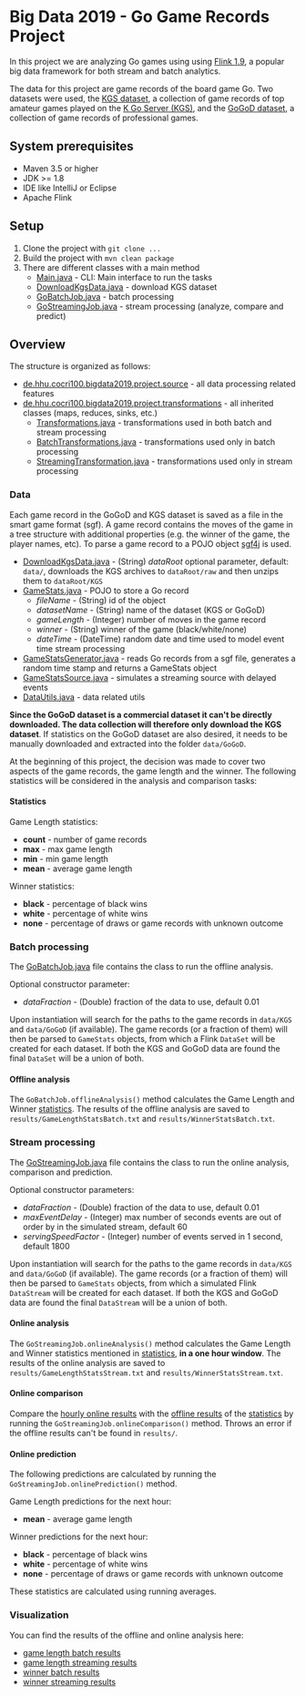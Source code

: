 # Big Data 2019 - Go Game Records Project

In this project we are analyzing Go games using using [Flink 1.9](https://ci.apache.org/projects/flink/flink-docs-release-1.9/), 
a popular big data framework for both stream and batch analytics.

The data for this project are game records of the board game Go. 
Two datasets were used, the [KGS dataset](https://www.u-go.net/gamerecords/), 
a collection of game records of top amateur games played on the [K Go Server (KGS)](http://www.gokgs.com/), 
and the [GoGoD dataset](https://gogodonline.co.uk/), a collection of game records of professional games.

## System prerequisites

- Maven 3.5 or higher
- JDK >= 1.8
- IDE like IntelliJ or Eclipse
- Apache Flink

## Setup

1. Clone the project with `git clone ...`
2. Build the project with `mvn clean package`
3. There are different classes with a main method
    - [Main.java](src/main/java/de/hhu/cocri100/bigdata2019/project/Main.java) - 
    CLI: Main interface to run the tasks
    - [DownloadKgsData.java](src/main/java/de/hhu/cocri100/bigdata2019/project/source/DownloadKgsData.java) - 
    download KGS dataset
    - [GoBatchJob.java](src/main/java/de/hhu/cocri100/bigdata2019/project/GoBatchJob.java) - 
    batch processing
    - [GoStreamingJob.java](src/main/java/de/hhu/cocri100/bigdata2019/project/GoStreamingJob.java) - 
    stream processing (analyze, compare and predict)

## Overview

The structure is organized as follows:

- [de.hhu.cocri100.bigdata2019.project.source](src/main/java/de/hhu/cocri100/bigdata2019/project/source) - 
all data processing related features
- [de.hhu.cocri100.bigdata2019.project.transformations](src/main/java/de/hhu/cocri100/bigdata2019/project/transformations) - 
all inherited classes (maps, reduces, sinks, etc.)
    - [Transformations.java](src/main/java/de/hhu/cocri100/bigdata2019/project/transformations/Transformations.java) - 
    transformations used in both batch and stream processing
    - [BatchTransformations.java](src/main/java/de/hhu/cocri100/bigdata2019/project/transformations/BatchTransformations.java) - 
    transformations used only in batch processing
    - [StreamingTransformation.java](src/main/java/de/hhu/cocri100/bigdata2019/project/transformations/StreamingTransformations.java) - 
    transformations used only in stream processing

### Data

Each game record in the GoGoD and KGS dataset is saved as a file in the smart game format (sgf).
A game record contains the moves of the game in a tree structure with additional properties 
(e.g. the winner of the game, the player names, etc).
To parse a game record to a POJO object [sgf4j](https://github.com/toomasr/sgf4j) is used.

- [DownloadKgsData.java](src/main/java/de/hhu/cocri100/bigdata2019/project/source/DownloadKgsData.java) - 
(String) _dataRoot_ optional parameter, default: `data/`, 
downloads the KGS archives to `dataRoot/raw` and then unzips them to `dataRoot/KGS`
- [GameStats.java](src/main/java/de/hhu/cocri100/bigdata2019/project/source/GameStats.java) - 
POJO to store a Go record
    - _fileName_ - (String) id of the object
    - _datasetName_ - (String) name of the dataset (KGS or GoGoD)
    - _gameLength_ - (Integer) number of moves in the game record
    - _winner_ - (String) winner of the game (black/white/none)
    - _dateTime_ - (DateTime) random date and time used to model event time stream processing
- [GameStatsGenerator.java](src/main/java/de/hhu/cocri100/bigdata2019/project/source/GameStatsGenerator.java) - 
reads Go records from a sgf file, generates a random time stamp and returns a GameStats object
- [GameStatsSource.java](src/main/java/de/hhu/cocri100/bigdata2019/project/source/GameStatsSource.java) - 
simulates a streaming source with delayed events
- [DataUtils.java](src/main/java/de/hhu/cocri100/bigdata2019/project/source/DataUtils.java) - data related utils

**Since the GoGoD dataset is a commercial dataset it can't be directly downloaded.
The data collection will therefore only download the KGS dataset**.
If statistics on the GoGoD dataset are also desired, it needs to be manually downloaded and extracted into the folder `data/GoGoD`.

At the beginning of this project, the decision was made to cover two aspects of the game records, the game length and the winner.
The following statistics will be considered in the analysis and comparison tasks:

#### Statistics

Game Length statistics:
- **count** - number of game records
- **max** - max game length
- **min** - min game length
- **mean** - average game length

Winner statistics:
- **black** - percentage of black wins
- **white** - percentage of white wins
- **none** - percentage of draws or game records with unknown outcome

### Batch processing

The [GoBatchJob.java](src/main/java/de/hhu/cocri100/bigdata2019/project/GoBatchJob.java) 
file contains the class to run the offline analysis.

Optional constructor parameter:
- _dataFraction_ - (Double) fraction of the data to use, default 0.01

Upon instantiation will search for the paths to the game records in `data/KGS` and `data/GoGoD` (if available).
The game records (or a fraction of them) will then be parsed to `GameStats` objects, 
from which a Flink `DataSet` will be created for each dataset.
If both the KGS and GoGoD data are found the final `DataSet` will be a union of both.

#### Offline analysis

The `GoBatchJob.offlineAnalysis()` method calculates the Game Length and Winner [statistics](#statistics).
The results of the offline analysis are saved to `results/GameLengthStatsBatch.txt` and `results/WinnerStatsBatch.txt`.

### Stream processing

The [GoStreamingJob.java](src/main/java/de/hhu/cocri100/bigdata2019/project/GoStreamingJob.java) 
file contains the class to run the online analysis, comparison and prediction.

Optional constructor parameters:
- _dataFraction_ - (Double) fraction of the data to use, default 0.01
- _maxEventDelay_ - (Integer) max number of seconds events are out of order by in the simulated stream, default 60
- _servingSpeedFactor_ - (Integer) number of events served in 1 second, default 1800

Upon instantiation will search for the paths to the game records in `data/KGS` and `data/GoGoD` (if available).
The game records (or a fraction of them) will then be parsed to `GameStats` objects, 
from which a simulated Flink `DataStream` will be created for each dataset.
If both the KGS and GoGoD data are found the final `DataStream` will be a union of both.

#### Online analysis

The `GoStreamingJob.onlineAnalysis()` method calculates the Game Length and Winner statistics mentioned in [statistics](#statistics), 
**in a one hour window**.
The results of the online analysis are saved to `results/GameLengthStatsStream.txt` and `results/WinnerStatsStream.txt`.

#### Online comparison

Compare the [hourly online results](#online-analysis) with the [offline results](#offline-analysis) 
of the [statistics](#statistics) by running the `GoStreamingJob.onlineComparison()` method.
Throws an error if the offline results can't be found in `results/`.

#### Online prediction

The following predictions are calculated by running the `GoStreamingJob.onlinePrediction()` method.

Game Length predictions for the next hour:
- **mean** - average game length

Winner predictions for the next hour:
- **black** - percentage of black wins
- **white** - percentage of white wins
- **none** - percentage of draws or game records with unknown outcome

These statistics are calculated using running averages.

### Visualization

You can find the results of the offline and online analysis here:
- [game length batch results](results/GameLengthStatsBatch.txt)
- [game length streaming results](results/GameLengthStatsStream.txt)
- [winner batch results](results/WinnerStatsBatch.txt)
- [winner streaming results](results/WinnerStatsStream.txt)
